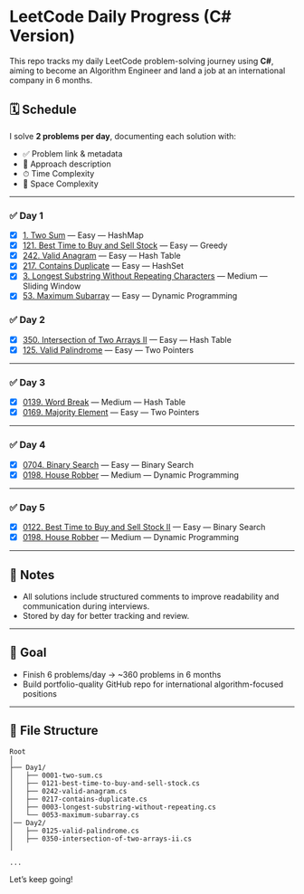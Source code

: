 # LeetCode Daily Progress (C# Version)

This repo tracks my daily LeetCode problem-solving journey using **C#**, aiming to become an Algorithm Engineer and land a job at an international company in 6 months.

## 🗓 Schedule
I solve **2 problems per day**, documenting each solution with:
- ✅ Problem link & metadata
- 🧠 Approach description
- ⏱ Time Complexity
- 🧠 Space Complexity

---

### ✅ Day 1
- [x] [1. Two Sum](https://leetcode.com/problems/two-sum/) — Easy — HashMap
- [x] [121. Best Time to Buy and Sell Stock](https://leetcode.com/problems/best-time-to-buy-and-sell-stock/) — Easy — Greedy
- [x] [242. Valid Anagram](https://leetcode.com/problems/valid-anagram/) — Easy — Hash Table
- [x] [217. Contains Duplicate](https://leetcode.com/problems/contains-duplicate/) — Easy — HashSet
- [x] [3. Longest Substring Without Repeating Characters](https://leetcode.com/problems/longest-substring-without-repeating-characters/) — Medium — Sliding Window
- [x] [53. Maximum Subarray](https://leetcode.com/problems/maximum-subarray/) — Easy — Dynamic Programming

### ✅ Day 2
- [x] [350. Intersection of Two Arrays II](https://leetcode.com/problems/intersection-of-two-arrays-ii/) — Easy — Hash Table
- [x] [125. Valid Palindrome](https://leetcode.com/problems/valid-palindrome/) — Easy — Two Pointers

---

### ✅ Day 3
- [x]  [0139. Word Break](https://leetcode.com/problems/word-break/) — Medium — Hash Table
- [x]  [0169. Majority Element](https://leetcode.com/problems/majority-element) — Easy — Two Pointers

---

### ✅ Day 4
- [x]  [0704. Binary Search](https://leetcode.com/problems/binary-search/) — Easy — Binary Search
- [x] [0198. House Robber](https://leetcode.com/problems/house-robber) — Medium — Dynamic Programming

---

### ✅ Day 5
- [x]   [0122. Best Time to Buy and Sell Stock II](https://leetcode.com/problems/binary-search/) — Easy — Binary Search
- [x] [0198. House Robber](https://leetcode.com/problems/house-robber) — Medium — Dynamic Programming

---

## 📌 Notes
- All solutions include structured comments to improve readability and communication during interviews.
- Stored by day for better tracking and review.

---

## 🎯 Goal
- Finish 6 problems/day → ~360 problems in 6 months
- Build portfolio-quality GitHub repo for international algorithm-focused positions

---

## 📁 File Structure
```
Root
│
├── Day1/
│   ├── 0001-two-sum.cs
│   ├── 0121-best-time-to-buy-and-sell-stock.cs
│   ├── 0242-valid-anagram.cs
│   ├── 0217-contains-duplicate.cs
│   ├── 0003-longest-substring-without-repeating.cs
│   └── 0053-maximum-subarray.cs
│── Day2/
│   ├── 0125-valid-palindrome.cs
│   ├── 0350-intersection-of-two-arrays-ii.cs
│

...
```

Let’s keep going!
